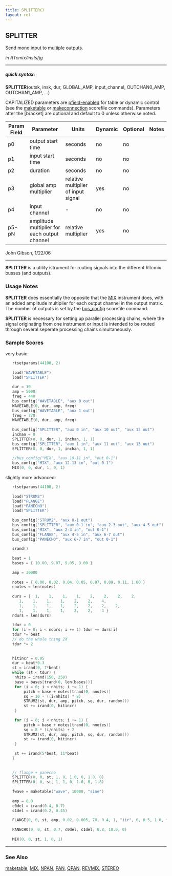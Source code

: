 ```yaml
---
title: SPLITTER()
layout: ref
---
```


## SPLITTER

Send mono input to multiple outputs.

*in RTcmix/insts/jg*  
  

-----

##### quick syntax:

**SPLITTER**(outsk, insk, dur, GLOBAL\_AMP, input\_channel,
OUTCHAN0\_AMP, OUTCHAN1\_AMP, ...)

CAPITALIZED parameters are [pfield-enabled](pfield-enabled.html) for
table or dynamic control (see the
[maketable](../scorefile/maketable.html) or
[makeconnection](../scorefile/makeconnection.html) scorefile
commands). Parameters after the \[bracket\] are optional and default to
0 unless otherwise noted.


Param Field	| Parameter | Units | Dynamic | Optional | Notes
----------- | --------- | ----- | -------- | --------- | ---------
p0 | output start time | seconds | no | no | 
p1 | input start time | seconds | no | no | 
p2 | duration | seconds | no | no | 
p3 | global amp multiplier | relative multiplier of input signal | yes | no | 
p4 | input channel |  -  | no | no | 
p5-pN | amplitude multiplier for each output channel | relative multiplier | yes | no | 

   John Gibson, 1/22/06

  

-----

  
**SPLITTER** is a utility istrument for routing signals into the
different RTcmix busses (and outputs).

### Usage Notes

**SPLITTER** does essentially the opposite that the [MIX](MIX.html)
instrument does, with an added amplitude multiplier for each output
channel in the output matrix. The number of outputs is set by the
[bus\_config](../scorefile/bus_config.html) scorefile command.

**SPLITTER** is necessary for setting up parallel processing chains,
where the signal originating from one instrument or input is intended to
be routed through several seperate processing chains simultaneously.

### Sample Scores

very basic:

```cpp
   rtsetparams(44100, 2)
   
   load("WAVETABLE")
   load("SPLITTER")
   
   dur = 10
   amp = 5000
   freq = 440
   bus_config("WAVETABLE", "aux 0 out")
   WAVETABLE(0, dur, amp, freq)
   bus_config("WAVETABLE", "aux 1 out")
   freq = 770
   WAVETABLE(0, dur, amp, freq)
   
   bus_config("SPLITTER", "aux 0 in", "aux 10 out", "aux 12 out")
   inchan = 0
   SPLITTER(0, 0, dur, 1, inchan, 1, 1)
   bus_config("SPLITTER", "aux 1 in", "aux 11 out", "aux 13 out")
   SPLITTER(0, 0, dur, 1, inchan, 1, 1)
   
   //bus_config("MIX", "aux 10-11 in", "out 0-1")
   bus_config("MIX", "aux 12-13 in", "out 0-1")
   MIX(0, 0, dur, 1, 0, 1)
```

  
  
slightly more advanced:

```cpp
   rtsetparams(44100, 2)
   
   load("STRUM2")
   load("FLANGE")
   load("PANECHO")
   load("SPLITTER")
   
   bus_config("STRUM2", "aux 0-1 out")
   bus_config("SPLITTER", "aux 0-1 in", "aux 2-3 out", "aux 4-5 out")
   bus_config("MIX", "aux 2-3 in", "out 0-1")
   bus_config("FLANGE", "aux 4-5 in", "aux 6-7 out")
   bus_config("PANECHO", "aux 6-7 in", "out 0-1")
   
   srand()
   
   beat = 1
   bases = { 10.00, 9.07, 9.05, 9.00 }
   
   amp = 30000
   
   notes = { 0.00, 0.02, 0.04, 0.05, 0.07, 0.09, 0.11, 1.00 }
   nnotes = len(notes)
   
   durs = {  1,    1,    1,    1,    2,    2,    2,    2,
      1,    1,    1,    1,    2,    2,    4,
      1,    1,    1,    1,    2,    2,    2,    2,
      1,    1,    1,    1,    2,    2,    4 }
   ndurs = len(durs)
   
   tdur = 0 
   for (i = 0; i < ndurs; i += 1) tdur += durs[i]
   tdur *= beat
   // do the whole thing 2X
   tdur *= 2
   
   
   hitincr = 0.05
   dur = beat*0.3
   st = irand(0, 7*beat)
   while (st < tdur) {
    nhits = irand(150, 250)
    base = bases[trand(0, len(bases))]
    for (i = 0; i < nhits; i += 1) {
        pitch = base + notes[trand(0, nnotes)]
        sq = 10 - ((i/nhits) * 8)
        STRUM2(st, dur, amp, pitch, sq, dur, random())
        st += irand(0, hitincr)
    }
   
    for (i = 0; i < nhits; i += 1) {
        pitch = base + notes[trand(0, nnotes)]
        sq = 8 * (i/nhits) + 2
        STRUM2(st, dur, amp, pitch, sq, dur, random())
        st += irand(0, hitincr)
    }
   
    st += irand(5*beat, 11*beat)
   }
   
   
   // flange + panecho
   SPLITTER(0, 0, st, 1, 0, 1.0, 0, 1.8, 0)
   SPLITTER(0, 0, st, 1, 1, 0, 1.0, 0, 1.8)
   
   fwave = maketable("wave", 10000, "sine")
   
   amp = 0.8
   c0del = irand(0.4, 0.7)
   c1del = irand(0.2, 0.45)
   
   FLANGE(0, 0, st, amp, 0.02, 0.005, 70, 0.4, 1, "iir", 0, 0.5, 1.0, fwave)
   
   PANECHO(0, 0, st, 0.7, c0del, c1del, 0.8, 10.0, 0)
   
   MIX(0, 0, st, 1, 0, 1)
```

  

-----

### See Also

[maketable](../scorefile/maketable.html), [MIX](MIX.html),
[NPAN](NPAN.html), [PAN](PAN.html), [QPAN](QPAN.html),
[REVMIX](REVMIX.html), [STEREO](STEREO.html)
